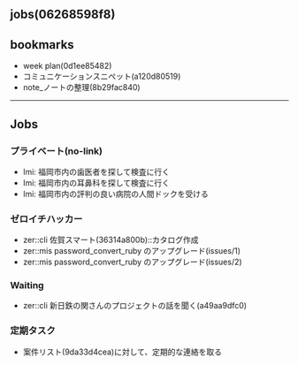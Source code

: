 jobs(06268598f8)
---

## bookmarks
- week plan(0d1ee85482)
- コミュニケーションスニペット(a120d80519)
- note_ノートの整理(8b29fac840)

---

## Jobs
### プライベート(no-link)
- lmi: 福岡市内の歯医者を探して検査に行く
- lmi: 福岡市内の耳鼻科を探して検査に行く
- lmi: 福岡市内の評判の良い病院の人間ドックを受ける

### ゼロイチハッカー
- zer::cli 佐賀スマート(36314a800b)::カタログ作成
- zer::mis password_convert_ruby のアップグレード(issues/1)
- zer::mis password_convert_ruby のアップグレード(issues/2)

### Waiting
- zer::cli 新日鉄の関さんのプロジェクトの話を聞く(a49aa9dfc0)

### 定期タスク
- 案件リスト(9da33d4cea)に対して、定期的な連絡を取る

